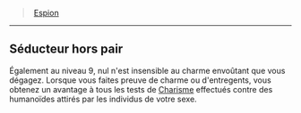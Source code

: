 ﻿---
!GenericItem
Name: Séducteur hors pair
Id: rogue_spy_hd.md#séducteur-hors-pair
ParentLink: rogue_spy_hd.md#espion
ParentName: Espion
NameLevel: 2
Attributes: {}
AttributesDictionary: >+
  {}

---
> [Espion](hd_rogue_spy.md)

---

## Séducteur hors pair

Également au niveau 9, nul n'est insensible au charme envoûtant que vous dégagez. Lorsque vous faites preuve de charme ou d'entregents, vous obtenez un avantage à tous les tests de [Charisme](hd_abilities_charisma.md) effectués contre des humanoïdes attirés par les individus de votre sexe.


